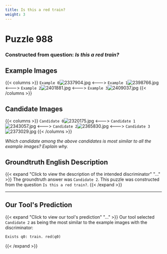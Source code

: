 ```yaml
---
title: Is this a red train?
weight: 3
---
```


# Puzzle 988
### Constructed from question: _Is this a red train?_


## Example Images
{{< columns >}}
`Example 0`![2337904.jpg](/gqa_images/2337904.jpg)
<--->
`Example 1`![2398766.jpg](/gqa_images/2398766.jpg)
<--->
`Example 2`![2401881.jpg](/gqa_images/2401881.jpg)
<--->
`Example 3`![2409037.jpg](/gqa_images/2409037.jpg)
{{< /columns >}}

## Candidate Images
{{< columns >}}
`Candidate 0`![2320175.jpg](/gqa_images/2320175.jpg)
<--->
`Candidate 1`![2343057.jpg](/gqa_images/2343057.jpg)
<--->
`Candidate 2`![2365830.jpg](/gqa_images/2365830.jpg)
<--->
`Candidate 3`![2373029.jpg](/gqa_images/2373029.jpg)
{{< /columns >}}

*Which candidate among the above candidates is most similar to all the example images? Explain why.*

## Groundtruth English Description

{{< expand "Click to view the description of the intended discriminator" "..." >}}
The groundtruth answer was `Candidate 2`. This puzzle was constructed from the question `Is this a red train?`.
{{< /expand >}}

---

## Our Tool's Prediction

{{< expand "Click to view our tool's prediction" "..." >}}
Our tool selected `Candidate 2` as being the most similar to the example images with the discriminator:
```plaintext
Exists q0: train. red(q0)
```
{{< /expand >}}
